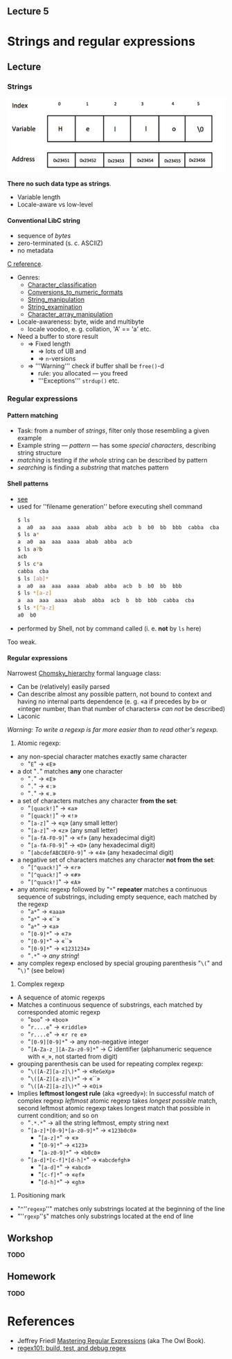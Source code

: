 Lecture 5
---

# Strings and regular expressions

## Lecture

<!---
Slides ([PDF](CA_Lecture_01.pdf), [PPTX](CA_Lecture_01.pptx)).

Outline:
-->

### Strings

![String](string_representation.jpg)

__There no such data type as strings__.

* Variable length
* Locale-aware vs low-level

#### Conventional LibC string

* sequence of _bytes_
* zero-terminated (s. c. ASCIIZ)
* no metadata

[C reference](https://en.cppreference.com/w/c/string/byte).
* Genres:
  * [Character_classification](https://en.cppreference.com/w/c/string/byte#Character_classification)
  * [Conversions_to_numeric_formats](https://en.cppreference.com/w/c/string/byte#Conversions_to_numeric_formats)
  * [String_manipulation](https://en.cppreference.com/w/c/string/byte#String_manipulation)
  * [String_examination](https://en.cppreference.com/w/c/string/byte#String_examination)
  * [Character_array_manipulation](https://en.cppreference.com/w/c/string/byte#Character_array_manipulation)
* Locale-awareness: byte, wide and multibyte
  * locale voodoo, e. g. collation, 'A' == 'a' etc.
* Need a buffer to store result
  * ⇒ Fixed length
    * ⇒ lots of UB and
    * ⇒ `n`-versions
  * ⇒ '''Warning''' check if buffer shall be `free()`-d
    * rule: you allocated — you freed
    * '''Exceptions''' `strdup()` etc.

### Regular expressions
    
#### Pattern matching

* Task: from a number of _strings_, filter only those resembling a given example
* Example string — _pattern_ — has some _special characters_, describing string structure
* _matching_ is testing if _the whole_ string can be described by pattern
* _searching_ is finding a _substring_ that matches pattern

#### Shell patterns

 * [see](https://man7.org/linux/man-pages/man7/glob.7.html)
 * used for ''filename generation'' before executing shell command
   ```bash
   $ ls
   a  a0  aa  aaa  aaaa  abab  abba  acb  b  b0  bb  bbb  cabba  cba
   $ ls a*
   a  a0  aa  aaa  aaaa  abab  abba  acb
   $ ls a?b
   acb
   $ ls c*a
   cabba  cba
   $ ls [ab]*
   a  a0  aa  aaa  aaaa  abab  abba  acb  b  b0  bb  bbb
   $ ls *[a-z]
   a  aa  aaa  aaaa  abab  abba  acb  b  bb  bbb  cabba  cba
   $ ls *[^a-z]
   a0  b0
   ```
  * performed by Shell, not by command called (i. e. __not__ by `ls` here)

Too weak.

#### Regular expressions

Narrowest [Chomsky_hierarchy](https://en.wikipedia.org/wiki/Chomsky_hierarchy) formal language class:

* Can be (relatively) easily parsed
* Can describe almost any possible pattern, not bound to context and having no internal parts dependence
  (e. g. «a if precedes by b» or «integer number, than that number of characters» _can not_ be described)
* Laconic

_Warning: To write a regexp is far more easier than to read other's regexp._

1. Atomic regexp:
  * any non-special character matches exactly same character
      - "`E`" → «`E`»
  * a dot "`.`" matches __any__ one character
      - "`.`" → «`E`»
      - "`.`" → «`:`»
      - "`.`" → «`.`»
  * a set of characters matches any character __from the set__:
      - "`[quack!]`" → «`a`»
      - "`[quack!]`" → «`!`»
      - "`[a-z]`" → «`q`» (any small letter)
      - "`[a-z]`" → «`z`» (any small letter)
      - "`[a-fA-F0-9]`" → «`f`» (any hexadecimal digit)
      - "`[a-fA-F0-9]`" → «`D`» (any hexadecimal digit)
      - "`[abcdefABCDEF0-9]`" → «`4`» (any hexadecimal digit)
  * a negative set of characters matches any character __not from the set__:
      - "`[^quack!]`" → «`r`»
      - "`[^quack!]`" → «`#`»
      - "`[^quack!]`" → «`A`»
  * any atomic regexp followed by "`*`" __repeater__ matches a continuous sequence of substrings,
    including empty sequence, each matched by the regexp
      - "`a*`" → «`aaa`»
      - "`a*`" → «``»
      - "`a*`" → «`a`»
      - "`[0-9]*`" → «`7`»
      - "`[0-9]*`" → «``»
      - "`[0-9]*`" → «`1231234`»
      - "`.*`" → _any string_!
  * any complex regexp enclosed by special grouping parenthesis "`\(`" and "`\)`" (see below)
1. Complex regexp
  * A sequence of atomic regexps
  * Matches a continuous sequence of substrings, each matched by corresponded atomic regexp
      - "`boo`" → «`boo`»
      - "`r....e`" → «`riddle`»
      - "`r....e`" → «`r re e`»
      - "`[0-9][0-9]*`" → any non-negative integer
      - "`[A-Za-z_][A-Za-z0-9]*`" → C identifier (alphanumeric sequence with «`_`», not started from digit)
  * grouping parenthesis can be used for repeating complex regexp:
      - "`\([A-Z][a-z]\)*`" → «`ReGeXp`»
      - "`\([A-Z][a-z]\)*`" → «``»
      - "`\([A-Z][a-z]\)*`" → «`Oi`»
  * Implies __leftmost longest rule__ (aka «greedy»):
    In successful match of complex regexp _leftmost_ atomic regexp takes _longest possible_ match,
    second leftmost atomic regexp takes longest match that possible in current condition; and so on
      - "`.*.*`" → all the string leftmost, empty string next
      - "`[a-z]*[0-9]*[a-z0-9]*`" → «`123b0c0`»
          - "`[a-z]*`" → «»
          - "`[0-9]*`" → «`123`»
          - "`[a-z0-9]*`" → «`b0c0`»
      - "`[a-d]*[c-f]*[d-h]*`" → «`abcdefgh`»
          - "`[a-d]*`" → «`abcd`»
          - "`[c-f]*`" → «`ef`»
          - "`[d-h]*`" → «`gh`»
1. Positioning mark
  * "`^`''`regexp`''" matches only substrings located at the beginning of the line
  * "''`rgexp`''`$`" matches only substrings located at the end of line


## Workshop

__TODO__

## Homework

__TODO__

# References

* Jeffrey Friedl [Mastering Regular Expressions](http://regex.info/book.html) (aka The Owl Book).
* [regex101: build, test, and debug regex](https://regex101.com)


